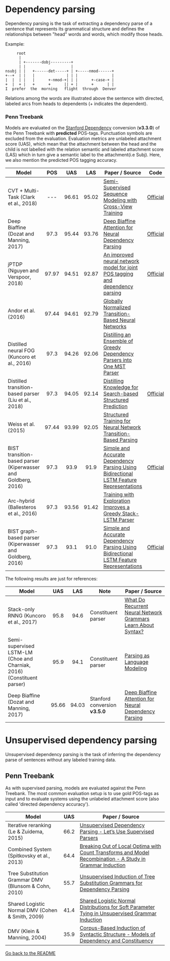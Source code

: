 # Dependency parsing

Dependency parsing is the task of extracting a dependency parse of a sentence that represents its grammatical
structure and defines the relationships between "head" words and words, which modify those heads.

Example:

```
     root
      |
      | +-------dobj---------+
      | |                    |
nsubj | |   +------det-----+ | +-----nmod------+
+--+  | |   |              | | |               |
|  |  | |   |      +-nmod-+| | |      +-case-+ |
+  |  + |   +      +      || + |      +      | |
I  prefer  the  morning   flight  through  Denver
```

Relations among the words are illustrated above the sentence with directed, labeled
arcs from heads to dependents (+ indicates the dependent).

### Penn Treebank

Models are evaluated on the [Stanford Dependency](https://nlp.stanford.edu/software/dependencies_manual.pdf)
conversion (**v3.3.0**) of the Penn Treebank with __predicted__ POS-tags. Punctuation symbols
are excluded from the evaluation. Evaluation metrics are unlabeled attachment score (UAS), which mean that the attachment between the head and the child is not labelled with the relation semantic and
labeled attachment score (LAS) which in turn give a semantic label to the attachment(i.e Subj). Here, we also mention the predicted POS tagging accuracy.

| Model           | POS | UAS | LAS | Paper / Source | Code |
| ------------- | :-----: | :-----:| :-----:| --- | --- |
| CVT + Multi-Task (Clark et al., 2018) | ---  | 96.61 | 95.02 | [Semi-Supervised Sequence Modeling with Cross-View Training](https://arxiv.org/abs/1809.08370) | [Official](https://github.com/tensorflow/models/tree/master/research/cvt_text) |
| Deep Biaffine (Dozat and Manning, 2017) | 97.3 | 95.44 | 93.76 | [Deep Biaffine Attention for Neural Dependency Parsing](https://arxiv.org/abs/1611.01734) | [Official](https://github.com/tdozat/Parser-v1) |
| jPTDP (Nguyen and Verspoor, 2018) | 97.97 | 94.51 | 92.87  | [An improved neural network model for joint POS tagging and dependency parsing](https://arxiv.org/abs/1807.03955) | [Official](https://github.com/datquocnguyen/jPTDP) |
| Andor et al. (2016) | 97.44 | 94.61 | 92.79 | [Globally Normalized Transition-Based Neural Networks](https://www.aclweb.org/anthology/P16-1231) | |
| Distilled neural FOG (Kuncoro et al., 2016) | 97.3 | 94.26 | 92.06 | [Distilling an Ensemble of Greedy Dependency Parsers into One MST Parser](https://arxiv.org/abs/1609.07561) | |
| Distilled transition-based parser (Liu et al., 2018) | 97.3 | 94.05 | 92.14 | [Distilling Knowledge for Search-based Structured Prediction](http://aclweb.org/anthology/P18-1129) | [Official](https://github.com/Oneplus/twpipe) |
| Weiss et al. (2015) | 97.44 | 93.99 | 92.05 | [Structured Training for Neural Network Transition-Based Parsing](http://anthology.aclweb.org/P/P15/P15-1032.pdf) | |
| BIST transition-based parser (Kiperwasser and Goldberg, 2016) | 97.3 | 93.9 | 91.9 | [Simple and Accurate Dependency Parsing Using Bidirectional LSTM Feature Representations](https://aclweb.org/anthology/Q16-1023) | [Official](https://github.com/elikip/bist-parser/tree/master/barchybrid/src) | 
| Arc-hybrid (Ballesteros et al., 2016) | 97.3 | 93.56 | 91.42 | [Training with Exploration Improves a Greedy Stack-LSTM Parser](https://arxiv.org/abs/1603.03793) | |
| BIST graph-based parser (Kiperwasser and Goldberg, 2016) | 97.3 | 93.1 | 91.0 | [Simple and Accurate Dependency Parsing Using Bidirectional LSTM Feature Representations](https://aclweb.org/anthology/Q16-1023) | [Official](https://github.com/elikip/bist-parser/tree/master/bmstparser/src) | 

The following results are just for references:

| Model           | UAS | LAS | Note | Paper / Source |  
| ------------- | :-----:| :-----:| --- | --- | 
| Stack-only RNNG (Kuncoro et al., 2017) | 95.8 | 94.6 | Constituent parser |[What Do Recurrent Neural Network Grammars Learn About Syntax?](https://arxiv.org/abs/1611.05774) |
| Semi-supervised LSTM-LM (Choe and Charniak, 2016) (Constituent parser) | 95.9 | 94.1 | Constituent parser |[Parsing as Language Modeling](http://www.aclweb.org/anthology/D16-1257) | 
| Deep Biaffine (Dozat and Manning, 2017)   | 95.66 | 94.03 | Stanford conversion **v3.5.0** | [Deep Biaffine Attention for Neural Dependency Parsing](https://arxiv.org/abs/1611.01734) | 

# Unsupervised dependency parsing

Unsupervised dependency parsing is the task of inferring the dependency parse of sentences without any labeled training data.

## Penn Treebank

As with supervised parsing, models are evaluated against the Penn Treebank. The most common evaluation setup is to use
gold POS-tags as input and to evaluate systems using the unlabeled attachment score (also called 'directed dependency
accuracy').
  
| Model           | UAS | Paper / Source |  
| ------------- | :-----:| ---- | 
| Iterative reranking (Le & Zuidema, 2015) | 66.2 | [Unsupervised Dependency Parsing - Let’s Use Supervised Parsers](http://www.aclweb.org/anthology/N15-1067) |
| Combined System (Spitkovsky et al., 2013) | 64.4 | [Breaking Out of Local Optima with Count Transforms and Model Recombination - A Study in Grammar Induction](http://www.aclweb.org/anthology/D13-1204) |
| Tree Substitution Grammar DMV (Blunsom & Cohn, 2010) | 55.7 | [Unsupervised Induction of Tree Substitution Grammars for Dependency Parsing](http://www.aclweb.org/anthology/D10-1117) |
| Shared Logistic Normal DMV (Cohen & Smith, 2009) | 41.4 | [Shared Logistic Normal Distributions for Soft Parameter Tying in Unsupervised Grammar Induction](http://www.aclweb.org/anthology/N09-1009) |
| DMV (Klein & Manning, 2004) | 35.9 | [Corpus-Based Induction of Syntactic Structure - Models of Dependency and Constituency](http://www.aclweb.org/anthology/P04-1061) |

[Go back to the README](../README.md)
